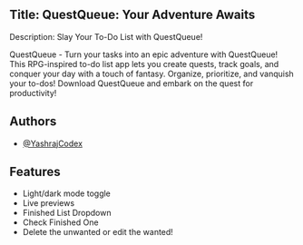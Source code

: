 
## Title: QuestQueue: Your Adventure Awaits 

Description: Slay Your To-Do List with QuestQueue! 

QuestQueue - Turn your tasks into an epic adventure with QuestQueue! This RPG-inspired to-do list app lets you create quests, track goals, and conquer your day with a touch of fantasy.  Organize, prioritize, and vanquish your to-dos!  Download QuestQueue and embark on the quest for productivity! 
## Authors

- [@YashrajCodex](https://www.github.com/YashrajCodex)


## Features

- Light/dark mode toggle
- Live previews
- Finished List Dropdown
- Check Finished One
- Delete the unwanted or edit the wanted!

